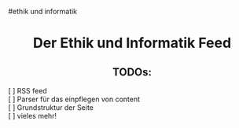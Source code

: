 #ethik und informatik
<h1 align="center">Der Ethik und Informatik Feed</h1>


<h2 align="center">TODOs:</h2>

[ ] RSS feed  
[ ] Parser für das einpflegen von content  
[ ] Grundstruktur der Seite  
[ ] vieles mehr!